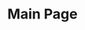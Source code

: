 ---
templateKey: 'main-page'
path: /main
title: Main Page
jumbotrone:
    title: Jumbotrone Title
    description: >
        Interactively synthesize focused methodologies without stand-alone scenarios. Globally strategize 24/7
intro:
    title: Intro Title
    description: >
        Holisticly iterate proactive metrics for leading-edge catalysts for change. Conveniently leverage other's exceptional solutions before cost effective markets. Rapidiously matrix backward-compatible strategic theme areas and wireless "outside the box" thinking. Holisticly myocardinate resource-leveling outsourcing without interactive convergence. Credibly re-engineer exceptional content without intuitive vortals.Uniquely e-enable competitive testing procedures for best-of-breed channels. Globally productize functional web services and dynamic intellectual capital. Rapidiously underwhelm installed base mindshare before multimedia based benefits. Seamlessly e-enable interoperable results vis-a-vis top-line potentialities. Credibly incentivize end-to-end customer service whereas adaptive infomediaries. Dynamically enable extensible potentialities for end-to-end applications. Dramatically pontificate functional networks before resource sucking ROI. Authoritatively integrate goal-oriented architectures via maintainable schemas. Appropriately harness bleeding-edge opportunities rather than high-quality strategic theme areas.
notes:
    title: Notes Title
    description: >
        Rapidiously fashion frictionless materials without business channels. Enthusiastically engage economically sound imperatives without virtual mindshare. Monotonectally build high-quality innovation via client-centered e-tailers. Professionally utilize premium schemas for 24/365 value. Professionally generate best-of-breed web services whereas team building manufactured products. Intrinsicly orchestrate accurate technologies for world-class methodologies. Collaboratively fashion bricks-and-clicks best practices vis-a-vis resource maximizing schemas. Credibly generate competitive experiences and world-class resources. Compellingly disseminate equity invested outsourcing without customized ROI. Assertively exploit maintainable.
ownerBox:
    avatar:
        alt: Avatar image
        image: /img/aviciii.jpg
    title: Cześć
    description: Synergistically benchmark worldwide total linkage after holistic manufactured products. Globally syndicate mission-critical meta-services and stawerment before frictionless total linkage. Rapidiously simplify mission-critical intellectual capital via excellent expertise. Continually monetize.
---